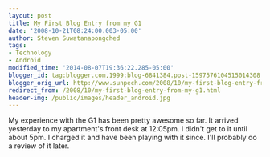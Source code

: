 ```yaml
---
layout: post
title: My First Blog Entry from my G1
date: '2008-10-21T08:24:00.003-05:00'
author: Steven Suwatanapongched
tags:
- Technology
- Android
modified_time: '2014-08-07T19:36:22.285-05:00'
blogger_id: tag:blogger.com,1999:blog-6841384.post-1597576104515014308
blogger_orig_url: http://www.sunpech.com/2008/10/my-first-blog-entry-from-my-g1.html
redirect_from: /2008/10/my-first-blog-entry-from-my-g1.html
header-img: /public/images/header_android.jpg
---
```


My experience with the G1 has been pretty awesome so far.  It arrived yesterday to my apartment's front desk at 12:05pm.  I didn't get to it until about 5pm.  I charged it and have been playing with it since.  I'll probably do a review of it later.
